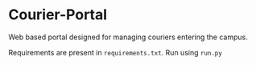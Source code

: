# Courier-Portal
Web based portal designed for managing couriers entering the campus.

Requirements are present in `requirements.txt`. Run using `run.py`
